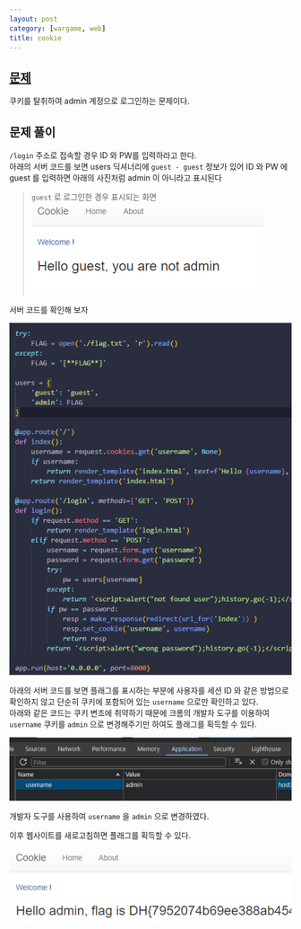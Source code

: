 ```yaml
---
layout: post
category: [wargame, web]
title: cookie
---
```


## [문제](https://dreamhack.io/wargame/challenges/6)
쿠키를 탈취하여 admin 계정으로 로그인하는 문제이다.

## 문제 풀이
``/login`` 주소로 접속할 경우 ID 와 PW를 입력하라고 한다.   
아래의 서버 코드를 보면 users 딕셔너리에 ``guest - guest`` 정보가 있어 ID 와 PW 에 guest 를 입력하면 아래의 사진처럼 admin 이 아니라고 표시된다

> `guest` 로 로그인한 경우 표시되는 화면   
![guest login](/assets/img/2024-05-09-cookie/guest-login.png)   

서버 코드를 확인해 보자

![Server code](/assets/img/2024-05-09-cookie/server-source.png)

아래의 서버 코드를 보면 플래그를 표시하는 부분에 사용자를 세션 ID 와 같은 방법으로 확인하지 않고 단순히 쿠키에 포함되어 있는 `username` 으로만 확인하고 있다.   
아래와 같은 코드는 쿠키 변조에 취약하기 때문에 크롬의 개발자 도구를 이용하여 `username` 쿠키를 `admin` 으로 변경해주기만 하여도 플래그를 획득할 수 있다.

![devtools](/assets/img/2024-05-09-cookie/devtools.png)

개발자 도구를 사용하여 `username` 을 `admin` 으로 변경하였다.

이후 웹사이트를 새로고침하면 플래그를 획득할 수 있다.

![FLAG](/assets/img/2024-05-09-cookie/flag.png)